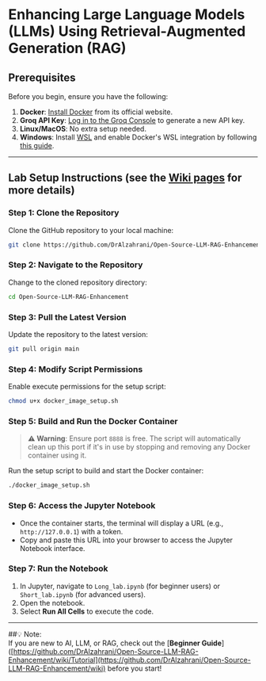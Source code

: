 
# Enhancing Large Language Models (LLMs) Using Retrieval-Augmented Generation (RAG)

## Prerequisites
Before you begin, ensure you have the following:

1. **Docker**: [Install Docker](https://www.docker.com) from its official website.  
2. **Groq API Key**: [Log in to the Groq Console](https://console.groq.com) to generate a new API key.  
3. **Linux/MacOS**: No extra setup needed.  
4. **Windows**: Install [WSL](https://learn.microsoft.com/en-us/windows/wsl/install) and enable Docker's WSL integration by following [this guide](https://docs.docker.com/desktop/windows/wsl/).  

---

## Lab Setup Instructions (see the [Wiki pages](https://github.com/DrAlzahrani/Open-Source-LLM-RAG-Enhancement/wiki) for more details)

### Step 1: Clone the Repository
Clone the GitHub repository to your local machine:  
```bash
git clone https://github.com/DrAlzahrani/Open-Source-LLM-RAG-Enhancement.git
```

### Step 2: Navigate to the Repository
Change to the cloned repository directory:  
```bash
cd Open-Source-LLM-RAG-Enhancement
```

### Step 3: Pull the Latest Version
Update the repository to the latest version:  
```bash
git pull origin main
```

### Step 4: Modify Script Permissions
Enable execute permissions for the setup script:  
```bash
chmod u+x docker_image_setup.sh
```

### Step 5: Build and Run the Docker Container
> **⚠️ Warning**: Ensure port `8888` is free. The script will automatically clean up this port if it's in use by stopping and removing any Docker container using it.

Run the setup script to build and start the Docker container:  
```bash
./docker_image_setup.sh
```

### Step 6: Access the Jupyter Notebook
- Once the container starts, the terminal will display a URL (e.g., `http://127.0.0.1`) with a token.  
- Copy and paste this URL into your browser to access the Jupyter Notebook interface.  

### Step 7: Run the Notebook
1. In Jupyter, navigate to `Long_lab.ipynb` (for beginner users) or `Short_lab.ipynb` (for advanced users).
2. Open the notebook.  
3. Select **Run All Cells** to execute the code.  

---

##💡 Note:  
If you are new to AI, LLM, or RAG, check out the [**Beginner Guide**]([https://github.com/DrAlzahrani/Open-Source-LLM-RAG-Enhancement/wiki/Tutorial](https://github.com/DrAlzahrani/Open-Source-LLM-RAG-Enhancement/wiki) before you start!  
